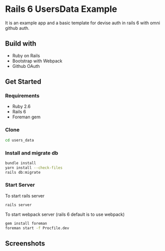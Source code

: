 # Rails 6 UsersData Example
It is an example app and a basic template for devise auth in rails 6 with omni github auth.

## Build with
- Ruby on Rails
- Bootstrap with Webpack
- Github OAuth

## Get Started
### Requirements
- Ruby 2.6
- Rails 6
- Foreman gem

### Clone
```bash
cd users_data
```
### Install and migrate db

```bash
bundle install
yarn install --check-files
rails db:migrate
```
### Start Server
To start rails server
```bash
rails server

```
To start webpack server (rails 6 default is to use webpack)
```bash
gem install foreman
foreman start -f Procfile.dev
```


## Screenshots

